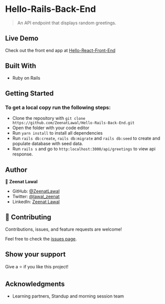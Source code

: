 # Hello-Rails-Back-End
> An API endpoint that displays random greetings.

## Live Demo
Check out the front end app at [Hello-React-Front-End](https://github.com/ZeenatLawal/Hello-React-Front-End)

## Built With

- Ruby on Rails

## Getting Started

### To get a local copy run the following steps:

- Clone the repository with `git clone https://github.com/ZeenatLawal/Hello-Rails-Back-End.git`
- Open the folder with your code editor
- Run `yarn install` to install all dependencies
- Run `rails db:create`, `rails db:migrate` and `rails db:seed` to create and populate database with seed data.
- Run `rails s` and go to `http:localhost:3000/api/greetings` to view api response.

## Author

👤 **Zeenat Lawal**

- GitHub: [@ZeenatLawal](https://github.com/ZeenatLawal)
- Twitter: [@lawal_zeenat](https://twitter.com/lawal_zeenat)
- LinkedIn: [Zeenat Lawal](https://www.linkedin.com/in/zeenatlawal/)

## 🤝 Contributing

Contributions, issues, and feature requests are welcome!

Feel free to check the [issues page](https://github.com/ZeenatLawal/Hello-Rails-Back-End/issues).

## Show your support

Give a ⭐️ if you like this project!

## Acknowledgments

- Learning partners, Standup and morning session team

